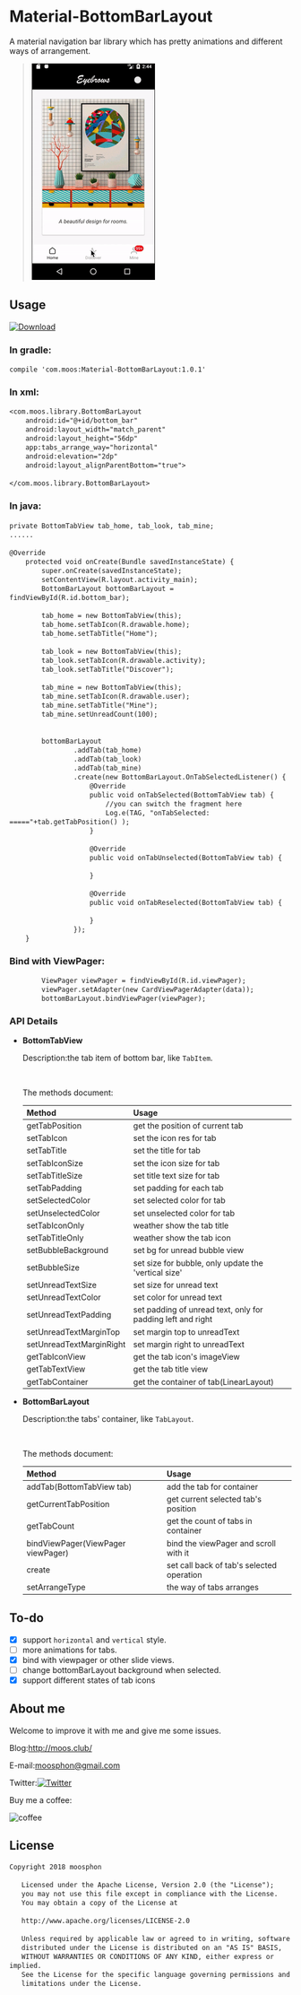# Material-BottomBarLayout
A material navigation bar library which has pretty animations and different ways of arrangement.

>![preview](https://github.com/Moosphan/Material-BottomBarLayout/blob/cacba41fcb1f2694e81b303fe726c4f829f1e6cf/MaterialBottomBar/art/bottom_bar.gif)

## Usage

[ ![Download](https://api.bintray.com/packages/moosphon/maven/Material-BottomBarLayout/images/download.svg) ](https://bintray.com/moosphon/maven/Material-BottomBarLayout/_latestVersion)

### In gradle:

```
compile 'com.moos:Material-BottomBarLayout:1.0.1'
```

### In xml:

```
<com.moos.library.BottomBarLayout
    android:id="@+id/bottom_bar"
    android:layout_width="match_parent"
    android:layout_height="56dp"
    app:tabs_arrange_way="horizontal"
    android:elevation="2dp"
    android:layout_alignParentBottom="true">

</com.moos.library.BottomBarLayout>
```



### In java:

```
private BottomTabView tab_home, tab_look, tab_mine;
......

@Override
    protected void onCreate(Bundle savedInstanceState) {
        super.onCreate(savedInstanceState);
        setContentView(R.layout.activity_main);
        BottomBarLayout bottomBarLayout = findViewById(R.id.bottom_bar);
       
        tab_home = new BottomTabView(this);
        tab_home.setTabIcon(R.drawable.home);
        tab_home.setTabTitle("Home");

        tab_look = new BottomTabView(this);
        tab_look.setTabIcon(R.drawable.activity);
        tab_look.setTabTitle("Discover");

        tab_mine = new BottomTabView(this);
        tab_mine.setTabIcon(R.drawable.user);
        tab_mine.setTabTitle("Mine");
        tab_mine.setUnreadCount(100);


        bottomBarLayout
                .addTab(tab_home)
                .addTab(tab_look)
                .addTab(tab_mine)
                .create(new BottomBarLayout.OnTabSelectedListener() {
                    @Override
                    public void onTabSelected(BottomTabView tab) {
                        //you can switch the fragment here
                        Log.e(TAG, "onTabSelected: ====="+tab.getTabPosition() );
                    }

                    @Override
                    public void onTabUnselected(BottomTabView tab) {

                    }

                    @Override
                    public void onTabReselected(BottomTabView tab) {

                    }
                });
    }
```

### Bind with ViewPager:

```
        ViewPager viewPager = findViewById(R.id.viewPager);
        viewPager.setAdapter(new CardViewPagerAdapter(data));
        bottomBarLayout.bindViewPager(viewPager);
```

### API Details

- **BottomTabView**

  Description:the tab item of bottom bar, like `TabItem`.

  ​

  The methods document:

  | Method                   | Usage                                                       |
  | ------------------------ | ----------------------------------------------------------- |
  | getTabPosition           | get the position of  current tab                            |
  | setTabIcon               | set the icon res for tab                                    |
  | setTabTitle              | set the title for tab                                       |
  | setTabIconSize           | set the icon size for tab                                   |
  | setTabTitleSize          | set title text size for tab                                 |
  | setTabPadding            | set padding for each tab                                    |
  | setSelectedColor         | set selected color for tab                                  |
  | setUnselectedColor       | set unselected color for tab                                |
  | setTabIconOnly           | weather show the tab title                                  |
  | setTabTitleOnly          | weather show the tab icon                                   |
  | setBubbleBackground      | set bg for unread bubble view                               |
  | setBubbleSize            | set size for bubble, only update the 'vertical size'        |
  | setUnreadTextSize        | set size for unread text                                    |
  | setUnreadTextColor       | set color for unread text                                   |
  | setUnreadTextPadding     | set padding of unread text, only for padding left and right |
  | setUnreadTextMarginTop   | set margin top to unreadText                                |
  | setUnreadTextMarginRight | set margin right to unreadText                              |
  | getTabIconView           | get the tab icon's imageView                                |
  | getTabTextView           | get the tab title view                                      |
  | getTabContainer          | get the container of tab(LinearLayout)                      |

- **BottomBarLayout**

  Description:the tabs' container, like `TabLayout`.

  ​

  The methods document:

  | Method                             | Usage                                     |
  | ---------------------------------- | ----------------------------------------- |
  | addTab(BottomTabView  tab)         | add the tab for container                 |
  | getCurrentTabPosition              | get current selected tab's position       |
  | getTabCount                        | get the count of tabs in container        |
  | bindViewPager(ViewPager viewPager) | bind the viewPager and scroll with it     |
  | create                             | set call back of tab's selected operation |
  | setArrangeType                     | the way of tabs arranges                  |




## To-do

- [x] support `horizontal` and `vertical` style.
- [ ] more animations for tabs.
- [x] bind with viewpager or other slide views.
- [ ] change bottomBarLayout background when selected.
- [x] support different states of tab icons

## About me

Welcome to improve it with me and give me some issues.

Blog:<http://moos.club/>

E-mail:moosphon@gmail.com

Twitter:[![Twitter](https://img.shields.io/twitter/url/https/github.com/Moosphan/Material-ProgressView.svg?style=social)](https://twitter.com/intent/tweet?text=Wow:&url=https%3A%2F%2Fgithub.com%2FMoosphan%2FMaterial-ProgressView)

Buy  me a coffee:



![coffee](https://github.com/Moosphan/Material-ProgressView/blob/master/MaterialProgressView-master/image/a_coffee.png)


## License

```
Copyright 2018 moosphon

   Licensed under the Apache License, Version 2.0 (the "License");
   you may not use this file except in compliance with the License.
   You may obtain a copy of the License at

   http://www.apache.org/licenses/LICENSE-2.0

   Unless required by applicable law or agreed to in writing, software
   distributed under the License is distributed on an "AS IS" BASIS,
   WITHOUT WARRANTIES OR CONDITIONS OF ANY KIND, either express or implied.
   See the License for the specific language governing permissions and
   limitations under the License.
```

